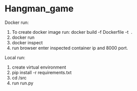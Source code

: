 # Hangman_game

Docker run:
1) To create docker image run: docker build -f Dockerfile -t <image name> .
2) docker run <container name>
3) docker inspect <container name>
4) run browser enter inspected container ip and 8000 port.

Local run:
1) create virtual environment
2) pip install -r requirements.txt
3) cd /src
4) run run.py
